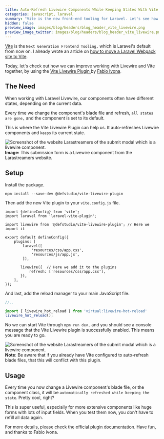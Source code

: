 ```yaml
---
title: Auto-Refresh Livewire Components While Keeping States With Vite
categories: javascript, laravel
summary: "Vite is the new front-end tooling for Laravel. Let's see how we can make it work better together with Laravel Livewire."
hidden: false
preview_image: images/blog/headers/blog_header_vite_livewire.png
preview_image_twitter: images/blog/headers/blog_header_vite_livewire.png
---
```


[Vite](https://vitejs.dev/) is the `Next Generation Frontend Tooling,` which is Laravel's default from now on. I already wrote an article on [how to move a Laravel Webpack site to Vite]((https://christoph-rumpel.com/2022/6/moving-a-laravel-webpack-project-to-vite)).

Today, let's check out how we can improve working with Livewire and Vite together, by using the [Vite Livewire Plugin
](https://github.com/def-studio/vite-livewire-plugin) by [Fabio Ivona](https://twitter.com/FabioIvona).

## The Need

When working with Laravel Livewire, our components often have different states, depending on the current data.

Every time we change the component's blade file and refresh, `all states are gone,` and the component is set to its default.

This is where the Vite Livewire Plugin can help us. It auto-refreshes Livewire components and `keeps` its current state.

<img class="blogimage" alt="Screenshot of the website Larastreamers of the submit modal which is a livewire component." src="/images/blog/2022/vite_livewire_example.png" />

<div class="blognote"><strong>Image:</strong> This submission form is a Livewire component from the Larastreamers website.</div>


## Setup

Install the package.

```shell
npm install --save-dev @defstudio/vite-livewire-plugin
```
Then add the new Vite plugin to your `vite.config.js` file.

```js{4,13-15}
import {defineConfig} from 'vite';
import laravel from 'laravel-vite-plugin';

import livewire from '@defstudio/vite-livewire-plugin'; // Here we import it

export default defineConfig({
    plugins: [
        laravel([
            'resources/css/app.css',
            'resources/js/app.js',
        ]),
        
       livewire({  // Here we add it to the plugins
           refresh: ['resources/css/app.css'],
       }),
    ],
});
```

And last, add the reload manager to your main JavaScript file.

```js
//..

import { livewire_hot_reload } from 'virtual:livewire-hot-reload'
livewire_hot_reload();
```

No we can start Vite through `npm run dev,` and you should see a console message that the Vite Livewire plugin is successfully enabled. This means you are ready to go.

<img class="blogimage" alt="Screenshot of the website Larastreamers of the submit modal which is a livewire component." src="/images/blog/2022/vite_livewire_enabled.png" />

<div class="blognote"><strong>Note:</strong> Be aware that if you already have Vite configured to auto-refresh blade files, that this will conflict with this plugin.</div>

## Usage

Every time you now change a Livewire component's blade file, or the component class, it will be `automatically refreshed while keeping the state`. Pretty cool, right?

This is super useful, especially for more extensive components like huge forms with lots of input fields. When you test them now, you don't have to refill all data again.

For more details, please check the [official plugin documentation](https://github.com/def-studio/vite-livewire-plugin). Have fun, and thanks to Fabio Ivona.

